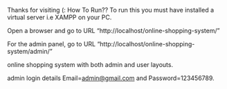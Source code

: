 Thanks for visiting (:
How To Run??
To run this you must have installed a virtual server i.e XAMPP on your PC. 



Open a browser and go to URL “http://localhost/online-shopping-system/”

For the admin panel, go to URL “http://localhost/online-shopping-system/admin/”


online shopping system with both admin and user layouts.

admin login details  Email=admin@gmail.com and Password=123456789.
